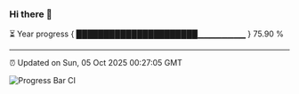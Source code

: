 ### Hi there 👋

⏳ Year progress { ██████████████████████▁▁▁▁▁▁▁▁ } 75.90 %

---

⏰ Updated on Sun, 05 Oct 2025 00:27:05 GMT

![Progress Bar CI](https://github.com/liununu/liununu/workflows/Progress%20Bar%20CI/badge.svg)
